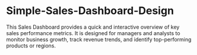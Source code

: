 # Simple-Sales-Dashboard-Design
This Sales Dashboard provides a quick and interactive overview of key sales performance metrics. It is designed for managers and analysts to monitor business growth, track revenue trends, and identify top-performing products or regions.
